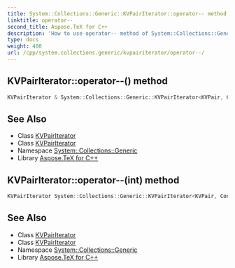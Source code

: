 ```yaml
---
title: System::Collections::Generic::KVPairIterator::operator-- method
linktitle: operator--
second_title: Aspose.TeX for C++
description: 'How to use operator-- method of System::Collections::Generic::KVPairIterator class in C++.'
type: docs
weight: 400
url: /cpp/system.collections.generic/kvpairiterator/operator--/
---
```

## KVPairIterator::operator--() method




```cpp
KVPairIterator & System::Collections::Generic::KVPairIterator<KVPair, Container>::operator--()
```

## See Also

* Class [KVPairIterator](../)
* Class [KVPairIterator](../)
* Namespace [System::Collections::Generic](../../)
* Library [Aspose.TeX for C++](../../../)
## KVPairIterator::operator--(int) method




```cpp
KVPairIterator System::Collections::Generic::KVPairIterator<KVPair, Container>::operator--(int)
```

## See Also

* Class [KVPairIterator](../)
* Class [KVPairIterator](../)
* Namespace [System::Collections::Generic](../../)
* Library [Aspose.TeX for C++](../../../)
